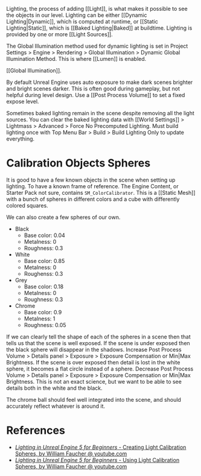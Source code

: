 Lighting, the process of adding [[Light]], is what makes it possible to see the objects in our level.
Lighting can be either [[Dynamic Lighting|Dynamic]], which is computed at runtime, or [[Static Lighting|Static]], which is [[Baked Lighting|Baked]] at buildtime.
Lighting is provided by one or more [[Light Sources]].

The Global Illumination method used for dynamic lighting is set in Project Settings > Engine > Rendering > Global Illumination > Dynamic Global Illumination Method.
This is where [[Lumen]] is enabled.

[[Global Illumination]].

By default Unreal Engine uses auto exposure to make dark scenes brighter and bright scenes darker.
This is often good during gameplay, but not helpful during level design.
Use a [[Post Process Volume]] to set a fixed expose level.

Sometimes baked lighting remain in the scene despite removing all the light sources.
You can clear the baked lighting data with [[World Settings]] > Lightmass > Advanced > Force No Precomputed Lighting.
Must build lighting once with Top Menu Bar > Build > Build Lighting Only to update everything.

# Calibration Objects Spheres
It is good to have a few known objects in the scene when setting up lighting.
To have a known frame of reference.
The Engine Content, or Starter Pack not sure, contains `SM_ColorCalibrator`.
This is a [[Static Mesh]] with a bunch of spheres in different colors and a cube with differently colored squares.

We can also create a few spheres of our own.
- Black
	- Base color: 0.04
	- Metalness: 0
	- Roughness: 0.3
- White
	- Base color: 0.85
	- Metalness: 0
	- Roughenss: 0.3
- Grey
	- Base color: 0.18
	- Metalness: 0
	- Roughness: 0.3
- Chrome
	- Base color: 0.9
	- Metalness: 1
	- Roughness: 0.05

If we can clearly tell the shape of each of the spheres in a scene then that tells us that the scene is well exposed.
If the scene is under exposed then the black sphere will disappear in the shadows.
Increase Post Process Volume > Details panel > Exposure > Exposure Compensation or Min|Max Brightness.
If the scene is over exposed then detail is lost in the white sphere, it becomes a flat circle instead of a sphere.
Decrease Post Process Volume > Details panel > Exposure > Exposure Compensation or Min|Max Brightness.
This is not an exact science, but we want to be able to see details both in the white and the black.

The chrome ball should feel well integrated into the scene, and should accurately reflect whatever is around it.

# References

- [_Lighting in Unreal Engine 5 for Beginners_ - Creating Light Calibration Spheres, by William Faucher @ youtube.com](https://youtu.be/fSbBsXbjxPo?t=968)
- [_Lighting in Unreal Engine 5 for Beginners_ - Using Light Calibration Spheres, by William Faucher @ youtube.com](https://youtu.be/fSbBsXbjxPo?t=2251)
